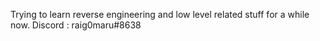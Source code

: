Trying to learn reverse engineering and low level related stuff for a while now.
Discord : raig0maru#8638
